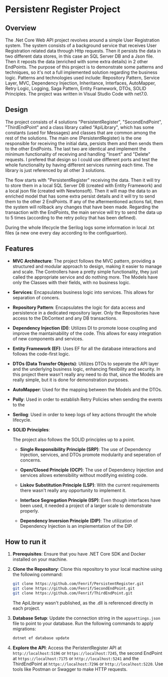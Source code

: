 # Persistenr Register Project

## Overview

The .Net Core Web API project  revolves around a simple User Registration system. The system consists of a background service that receives User Registration related data through Http requests. Then it persists the data in two different data stores, in this case an SQL Server DB and a Json file. Then it reposts the data (enriched with some extra details) in 2 other EndPoints. The purpose of this project is to demonstrate some patterns and techniques, so it's not a full implemented solution regarding the business logic. Patterns and technologies used include: Repository Pattern, Service Layer, MVC, Dependency Injection, Inheritance, Interfaces, AutoMapper, Retry Logic, Logging, Saga Pattern, Entity Framework, DTOs, SOLID Principles. The project was written in Visual Studio Code with net7.0.

## Design
The project consists of 4 solutions "PersistentRegister", "SecondEndPoint", "ThirdEndPoint" and a class library called "ApiLibrary", which has some constants (used for Messages) and classes that are common among the rest of the solutions. The main one (PersistentRegister) is the one responsible for receiving the initial data, persists them and then sends them to the other EndPoints. The last two are identical and implement the minimum functionality of receiving and handling "Insert" and "Delete" requests. I prefered that design so I could use different ports and test the whole functionality by having different services running each time. The library is just referenced by all other 3 solutions.

The flow starts with "PersistentRegister" receiving the data. Then it will try to store them in a local SQL Server DB (created with Entity Framework) and a local json file (created with Newtonsoft). Then it will map the data to an enriched model that has some extra persist details and it will try to send them to the other 2 EndPoints. If any of the aftermentioned actions fail, then the system will rollback any changes that have been made. Regarding the transaction with the EndPoints, the main service will try to send the data up to 5 times (according to the retry policy that has been defined).

During the whole lifecycle the Serilog logs some information in local .txt files (a new one every day according to the configuartion).

## Features

- **MVC Architecture**: The project follows the MVC pattern, providing a structured and modular approach to design, making it easier to manage and scale. The Controllers have a pretty simple functionality, they just called the appropriate service and do nothing more. The Models have only the Classes with their fields, with no business logic.

- **Services**: Encapsulates business logic into services. This allows for separation of concers.

- **Repository Pattern**: Encapsulates the logic for data access and persistence in a dedicated repository layer. Only the Repositories have access to the DbContext and any DB transactions.

- **Dependency Injection (DI)**: Utilizes DI to promote loose coupling and improve the maintainability of the code. This allows for easy integration of new components and services.

- **Entity Framework (EF)**: Uses EF for all the database interactions and follows the code-first logic.

- **DTOs (Data Transfer Objects)**: Utilizes DTOs to seperate the API layer and the underlying business logic, enhancing flexibility and security. In this project there wasn't really any need to do that, since the Models are really simple, but it is done for demonstration purposes.

- **AutoMapper**: Used for the mapping between the Models and the DTOs.

- **Polly**: Used in order to establish Retry Policies when sending the events to the 

- **Serilog**: Used in order to keep logs of key actions throught the whole lifecycle.

- **SOLID Principles**:

    The project also follows the SOLID principles up to a point.

  - **Single Responsibility Principle (SRP)**: The use of Dependency Injection, services, and DTOs promote modularity and seperation of concerns.
  
  - **Open/Closed Principle (OCP)**: The use of Dependency Injection and services allows extensibility without modifying existing code.

  - **Liskov Substitution Principle (LSP)**: With the current requirements there wasn't really any opportunity to implement it.

  - **Interface Segregation Principle (ISP)**: Even though interfaces have been used, it needed a project of a larger scale to demonstrate properly.

  - **Dependency Inversion Principle (DIP)**: The utilization of Dependency Injection is an implementation of the DIP.

## How to run it

1. **Prerequisites**: Ensure that you have .NET Core SDK and Docker installed on your machine.

2. **Clone the Repository**: Clone this repository to your local machine using the following command:
    ```bash
    git clone https://github.com/Fenrif/PersistentRegister.git
    git clone https://github.com/Fenrif/SecondEndPoint.git
    git clone https://github.com/Fenrif/ThirdEndPoint.git
    ```
    The ApiLibrary wasn't published, as the .dll is referenced directly in each project.

3. **Database Setup**: Update the connection string in the `appsettings.json` file to point to your database. Run the following commands to apply migrations:
    ```bash
    dotnet ef database update
    ```

5. **Explore the API**: Access the PeristentRegister API at `http://localhost:5196` or `https://localhost:7245`, the second EndPoint at `https://localhost:7175` or `http://localhost:5241` and the ThirdEndPoint at `https://localhost:7296` or `http://localhost:5220`. Use tools like Postman or Swagger to make HTTP requests. 

